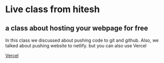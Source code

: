 # Live class from hitesh

## a class about hosting your webpage for free

In this class we discussed about pushing code to git and github.
Also, we talked about pushing website to netlify. but you can also use
Vercel

[Vercel](https://vercel.com)